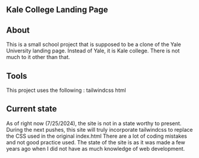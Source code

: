 ## Kale College Landing Page

## About
This is a small school project that is supposed to be a clone of the Yale University landing page. Instead of Yale, it is Kale college. There is not much to it other than that.

## Tools
This project uses the following :
tailwindcss
html

## Current state
As of right now (7/25/2024), the site is not in a state worthy to present. During the next pushes, this site will truly incorporate tailwindcss to replace the CSS used in the original index.html
There are a lot of coding mistakes and not good practice used. The state of the site is as it was made a few years ago when I did not have as much knowledge of web development.
